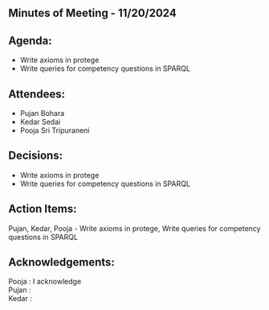 ## Minutes of Meeting - 11/20/2024

## Agenda:

- Write axioms in protege
- Write queries for competency questions in SPARQL

## Attendees: 

- Pujan Bohara
- Kedar Sedai
- Pooja Sri Tripuraneni

## Decisions:

- Write axioms in protege
- Write queries for competency questions in SPARQL

## Action Items:

Pujan, Kedar, Pooja - Write axioms in protege, Write queries for competency questions in SPARQL


## Acknowledgements:

Pooja : I acknowledge <br> 
Pujan : <br>
Kedar : <br>